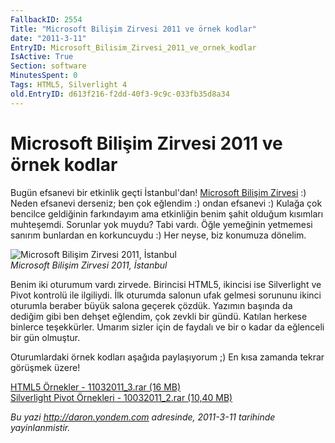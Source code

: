 ```yaml
---
FallbackID: 2554
Title: "Microsoft Bilişim Zirvesi 2011 ve örnek kodlar"
date: "2011-3-11"
EntryID: Microsoft_Bilisim_Zirvesi_2011_ve_ornek_kodlar
IsActive: True
Section: software
MinutesSpent: 0
Tags: HTML5, Silverlight 4
old.EntryID: d613f216-f2dd-40f3-9c9c-033fb35d8a34
---
```

# Microsoft Bilişim Zirvesi 2011 ve örnek kodlar
Bugün efsanevi bir etkinlik geçti İstanbul'dan! [Microsoft Bilişim
Zirvesi](http://www.microsoft.com/turkiye/cloud/localevents.aspx) :)
Neden efsanevi derseniz; ben çok eğlendim :) ondan efsanevi :) Kulağa
çok bencilce geldiğinin farkındayım ama etkinliğin benim şahit olduğum
kısımları muhteşemdi. Sorunlar yok muydu? Tabi vardı. Öğle yemeğinin
yetmemesi sanırım bunlardan en korkuncuydu :) Her neyse, biz konumuza
dönelim.

![Microsoft Bilişim Zirvesi 2011,
İstanbul](media/Microsoft_Bilisim_Zirvesi_2011_ve_ornek_kodlar/11032011_1.jpg)\
*Microsoft Bilişim Zirvesi 2011, İstanbul*

Benim iki oturumum vardı zirvede. Birincisi HTML5, ikincisi ise
Silverlight ve Pivot kontrolü ile ilgiliydi. İlk oturumda salonun ufak
gelmesi sorununu ikinci oturumla beraber büyük salona geçerek çözdük.
Yazımın başında da dediğim gibi ben dehşet eğlendim, çok zevkli bir
gündü. Katılan herkese binlerce teşekkürler. Umarım sizler için de
faydalı ve bir o kadar da eğlenceli bir gün olmuştur.

Oturumlardaki örnek kodları aşağıda paylaşıyorum ;) En kısa zamanda
tekrar görüşmek üzere!

[HTML5 Örnekler - 11032011\_3.rar (16
MB)](media/Microsoft_Bilisim_Zirvesi_2011_ve_ornek_kodlar/11032011_3.rar)\
 [Silverlight Pivot Örnekleri - 10032011\_2.rar (10,40
MB)](media/Microsoft_Bilisim_Zirvesi_2011_ve_ornek_kodlar/11032011_2.rar)



*Bu yazi http://daron.yondem.com adresinde, 2011-3-11 tarihinde yayinlanmistir.*
